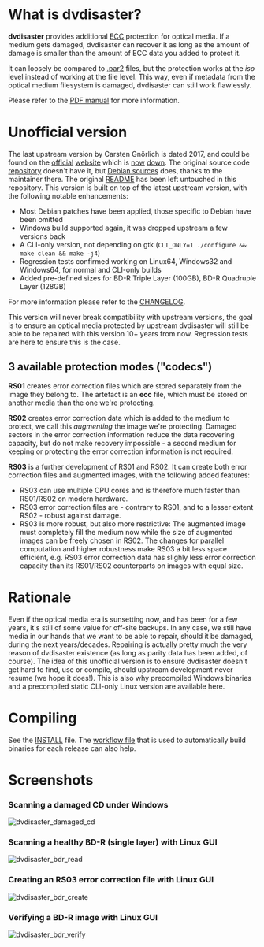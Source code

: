 # What is dvdisaster?

**dvdisaster** provides additional [ECC](https://en.m.wikipedia.org/wiki/Error_correction_code) protection for optical media. If a medium gets damaged, dvdisaster can recover it as long as the amount of damage is smaller than the amount of ECC data you added to protect it.

It can loosely be compared to [.par2](https://en.m.wikipedia.org/wiki/Parchive) files, but the protection works at the *iso* level instead of working at the file level. This way, even if metadata from the optical medium filesystem is damaged, dvdisaster can still work flawlessly.

Please refer to the [PDF manual](documentation/user-manual/manual.pdf) for more information.

# Unofficial version

The last upstream version by Carsten Gnörlich is dated 2017, and could be found on the [official](https://web.archive.org/web/20180428070843/http://dvdisaster.net/en/index.html) [website](https://web.archive.org/web/20180509154525/http://dvdisaster.org/en/index.html) which is [now](http://www.dvdisaster.net) [down](http://www.dvdisaster.org). The original source code [repository](https://sourceforge.net/projects/dvdisaster/files/dvdisaster) doesn't have it, but [Debian sources](https://sources.debian.org/src/dvdisaster/) does, thanks to the maintainer there.
The original [README](README) has been left untouched in this repository.
This version is built on top of the latest upstream version, with the following notable enhancements:

- Most Debian patches have been applied, those specific to Debian have been omitted
- Windows build supported again, it was dropped upstream a few versions back
- A CLI-only version, not depending on gtk (`CLI_ONLY=1 ./configure && make clean && make -j4`)
- Regression tests confirmed working on Linux64, Windows32 and Windows64, for normal and CLI-only builds
- Added pre-defined sizes for BD-R Triple Layer (100GB), BD-R Quadruple Layer (128GB)

For more information please refer to the [CHANGELOG](CHANGELOG).

This version will never break compatibility with upstream versions, the goal is to ensure an optical media protected by upstream dvdisaster will still be able to be repaired with this version 10+ years from now. Regression tests are here to ensure this is the case.

## 3 available protection modes ("codecs")

**RS01** creates error correction files which are stored separately from the image they belong to.
The artefact is an **ecc** file, which must be stored on another media than the one we're protecting.

**RS02** creates error correction data which is added to the medium to protect, we call this *augmenting* the image we're protecting. Damaged sectors in the error correction information reduce the data recovering capacity, but do not make recovery impossible - a second medium for keeping or protecting the error correction
information is not required.

**RS03** is a further development of RS01 and RS02. It can create both error correction files and
augmented images, with the following added features:

- RS03 can use multiple CPU cores and is therefore much faster than RS01/RS02 on modern hardware.
- RS03 error correction files are - contrary to RS01, and to a lesser extent RS02 - robust against damage.
- RS03 is more robust, but also more restrictive: The augmented image must completely fill the medium now while the size of augmented images can be freely chosen in RS02.
  The changes for parallel computation and higher robustness make RS03 a bit less space efficient,
  e.g. RS03 error correction data has slighly less error correction capacity than its RS01/RS02 counterparts on images with equal size.

# Rationale

Even if the optical media era is sunsetting now, and has been for a few years, it's still of some value for off-site backups. In any case, we still have media in our hands that we want to be able to repair, should it be damaged, during the next years/decades. Repairing is actually pretty much the very reason of dvdisaster existence (as long as parity data has been added, of course).
The idea of this unofficial version is to ensure dvdisaster doesn't get hard to find, use or compile, should upstream development never resume (we hope it does!).
This is also why precompiled Windows binaries and a precompiled static CLI-only Linux version are available here.

# Compiling

See the [INSTALL](INSTALL) file. The [workflow file](.github/workflows/release.yml) that is used to automatically build binaries for each release can also help.

# Screenshots

### Scanning a damaged CD under Windows

![dvdisaster_damaged_cd](https://user-images.githubusercontent.com/218502/91434313-edaaf880-e864-11ea-8e41-7b58a1e97a70.PNG)

### Scanning a healthy BD-R (single layer) with Linux GUI

![dvdisaster_bdr_read](https://user-images.githubusercontent.com/218502/91436728-fbfb1380-e868-11ea-8444-04ebc60809d8.PNG)

### Creating an RS03 error correction file with Linux GUI

![dvdisaster_bdr_create](https://user-images.githubusercontent.com/218502/91436740-00273100-e869-11ea-837a-af0d0733fe87.PNG)

### Verifying a BD-R image with Linux GUI

![dvdisaster_bdr_verify](https://user-images.githubusercontent.com/218502/91436731-fc93aa00-e868-11ea-93e6-b8c277620df7.PNG)

